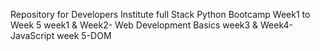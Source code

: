 Repository for Developers Institute  full Stack Python Bootcamp
Week1 to Week 5
week1 & Week2- Web Development Basics
week3 & Week4- JavaScript
week 5-DOM
